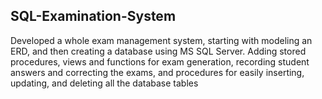 <h2> SQL-Examination-System</h2>
Developed a whole exam management system, starting with modeling an ERD, and then creating a database using MS SQL Server. Adding stored procedures, views and functions for exam generation, recording student answers and correcting the exams, and procedures for easily inserting, updating, and deleting all the database tables
